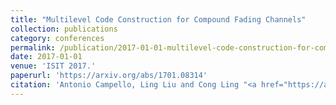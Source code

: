 ```yaml
---
title: "Multilevel Code Construction for Compound Fading Channels"
collection: publications
category: conferences
permalink: /publication/2017-01-01-multilevel-code-construction-for-compound-fading-channels
date: 2017-01-01
venue: 'ISIT 2017.'
paperurl: 'https://arxiv.org/abs/1701.08314'
citation: 'Antonio Campello, Ling Liu and Cong Ling "<a href="https://arxiv.org/abs/1701.08314">Multilevel Code Construction for Compound Fading Channels</a>", ISIT 2017.'
---
```

